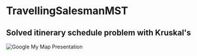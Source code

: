 # TravellingSalesmanMST
## Solved itinerary schedule problem with Kruskal's 
![Google My Map Presentation](https://imgur.com/a/i77sxcU.png)

